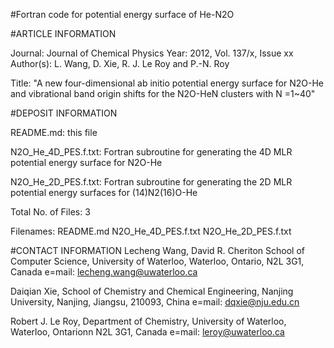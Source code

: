 #Fortran code for potential energy surface of He-N2O

#ARTICLE INFORMATION 

Journal:	Journal of Chemical Physics
Year:  	2012, Vol. 137/x, Issue xx
Author(s): 	L. Wang, D. Xie, R. J. Le Roy and P.-N. Roy

Title: 
        	"A new four-dimensional ab initio potential energy surface
        	for N2O-He and vibrational band origin shifts for the
        	N2O-HeN clusters with N =1~40"

#DEPOSIT INFORMATION

README.md:                this file

N2O_He_4D_PES.f.txt:	Fortran subroutine for generating the 4D MLR 						potential energy surface for N2O-He 

N2O_He_2D_PES.f.txt:	Fortran subroutine for generating the 2D MLR 						potential energy surfaces for (14)N2(16)O-He

Total No. of Files:		3

Filenames:   			README.md  N2O_He_4D_PES.f.txt  N2O_He_2D_PES.f.txt

#CONTACT INFORMATION 
Lecheng Wang, David R. Cheriton School of Computer Science, University of Waterloo, Waterloo, Ontario, N2L 3G1, Canada
                     e=mail:  lecheng.wang@uwaterloo.ca

Daiqian Xie, School of Chemistry and Chemical Engineering, Nanjing University, Nanjing, Jiangsu, 210093, China
                     e=mail:  dqxie@nju.edu.cn
		     
  
Robert J. Le Roy, Department of Chemistry, University of Waterloo, Waterloo, Ontarionn N2L 3G1, Canada
                     e=mail:  leroy@uwaterloo.ca
